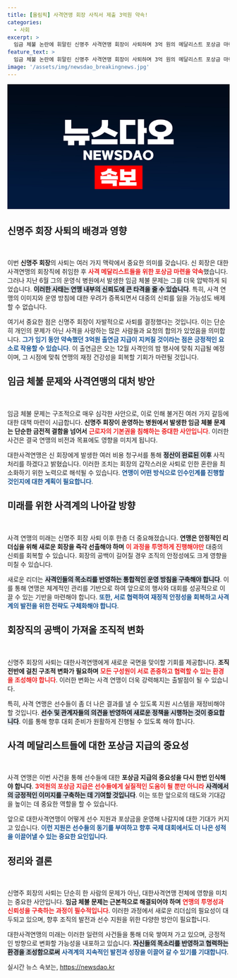 ```yaml
---
title: [올림픽] 사격연맹 회장 사직서 제출 3억원 약속!
categories:
  - 사회
excerpt: >
  임금 체불 논란에 휘말린 신명주 사격연맹 회장이 사퇴하며 3억 원의 메달리스트 포상금 마련을 약속했습니다. 올림픽 앞두고 급작스러운 사퇴 소식, 그 배경은? 클릭해 확인하세요!
feature_text: >
  임금 체불 논란에 휘말린 신명주 사격연맹 회장이 사퇴하며 3억 원의 메달리스트 포상금 마련을 약속했습니다. 올림픽 앞두고 급작스러운 사퇴 소식, 그 배경은? 클릭해 확인하세요!
image: '/assets/img/newsdao_breakingnews.jpg'
---
```


<p><img src="/assets/img/newsdao_breakingnews.jpg" alt="koreaapp 속보" /></p>

<h2 data-ke-size="size26">신명주 회장 사퇴의 배경과 영향</h2>

<p data-ke-size="size16">&nbsp;</p>

<p>이번 <b>신명주 회장</b>의 사퇴는 여러 가지 맥락에서 중요한 의미를 갖습니다. 신 회장은 대한사격연맹의 회장직에 취임한 후 <b><span style="color: #ee2323;">사격 메달리스트들을 위한 포상금 마련을 약속</span></b>했습니다. 그러나 지난 6월 그의 운영식 병원에서 발생한 임금 체불 문제는 그를 더욱 압박하게 되었습니다. <b><span style="background-color: #21538527;">이러한 사태는 연맹 내부의 신뢰도에 큰 타격을 줄 수 있습니다</span></b>. 특히, 사격 연맹의 이미지와 운영 방침에 대한 우려가 증폭되면서 대중의 신뢰를 잃을 가능성도 배제할 수 없습니다.</p>

<p>여기서 중요한 점은 신명주 회장이 자발적으로 사퇴를 결정했다는 것입니다. 이는 단순히 개인의 문제가 아닌 사격을 사랑하는 많은 사람들과 요청의 합의가 있었음을 의미합니다. <b><span style="color: #1a5490;">그가 임기 동안 약속했던 3억원 출연금 지급이 지켜질 것이라는 점은 긍정적인 요소로 작용할 수 있습니다</span></b>. 이 출연금은 오는 12월 사격인의 밤 행사에 맞춰 지급될 예정이며, 그 시점에 맞춰 연맹의 재정 건강성을 회복할 기회가 마련될 것입니다.</p>

<h2 data-ke-size="size26">임금 체불 문제와 사격연맹의 대처 방안</h2>

<p data-ke-size="size16">&nbsp;</p>

<p>임금 체불 문제는 구조적으로 매우 심각한 사안으로, 이로 인해 불거진 여러 가지 갈등에 대한 대책 마련이 시급합니다. <b>신명주 회장이 운영하는 병원에서 발생한 임금 체불 문제는 단순한 금전적 결함을 넘어서</b> <b><span style="color: #ee2323;">근로자의 기본권을 침해하는 중대한 사안입니다</span></b>. 이러한 사건은 결국 연맹의 비전과 목표에도 영향을 미치게 됩니다.</p>

<p>대한사격연맹은 신 회장에게 발생한 여러 비용 청구서를 통해 <b><span style="background-color: #21538527;">정산이 완료된 이후</span></b> 사직 처리를 하겠다고 밝혔습니다. 이러한 조치는 회장의 갑작스러운 사퇴로 인한 혼란을 최소화하기 위한 노력으로 해석될 수 있습니다. <b><span style="color: #1a5490;">연맹이 어떤 방식으로 인수인계를 진행할 것인지에 대한 계획이 필요합니다</span></b>.</p>

<h2 data-ke-size="size26">미래를 위한 사격계의 나아갈 방향</h2>

<p data-ke-size="size16">&nbsp;</p>

<p>사격 연맹의 미래는 신명주 회장 사퇴 이후 한층 더 중요해졌습니다. <b>연맹은 안정적인 리더십을 위해 새로운 회장을 즉각 선출해야 하며</b> <b><span style="color: #ee2323;">이 과정을 투명하게 진행해야만</span></b> 대중의 신뢰를 회복할 수 있습니다. 회장의 공백이 길어질 경우 조직의 안정성에도 크게 영향을 미칠 수 있습니다. </p>

<p>새로운 리더는 <b><span style="background-color: #21538527;">사격인들의 목소리를 반영하는 통합적인 운영 방침을 구축해야 합니다</span></b>. 이를 통해 연맹은 체계적인 관리를 기반으로 하여 앞으로의 행사와 대회를 성공적으로 이끌 수 있는 기반을 마련해야 합니다. <b><span style="color: #1a5490;">또한, 서로 협력하여 재정적 안정성을 회복하고 사격계의 발전을 위한 전략도 구체화해야 합니다</span></b>.</p>

<h2 data-ke-size="size26">회장직의 공백이 가져올 조직적 변화</h2>

<p data-ke-size="size16">&nbsp;</p>

<p>신명주 회장의 사퇴는 대한사격연맹에게 새로운 국면을 맞이할 기회를 제공합니다. <b>조직 전반에 걸친 구조적 변화가 필요하며</b> <b><span style="color: #ee2323;">모든 구성원이 서로 존중하고 협력할 수 있는 환경을 조성해야 합니다</span></b>. 이러한 변화는 사격 연맹이 더욱 강력해지는 출발점이 될 수 있습니다.</p>

<p>특히, 사격 연맹은 선수들이 좀 더 나은 결과를 낼 수 있도록 지원 시스템을 재정비해야 할 것입니다. <b><span style="background-color: #21538527;">선수 및 관계자들의 의견을 반영하여 새로운 정책을 시행하는 것이 중요합니다</span></b>. 이를 통해 향후 대회 준비가 원활하게 진행될 수 있도록 해야 합니다. </p>

<h2 data-ke-size="size26">사격 메달리스트들에 대한 포상금 지급의 중요성</h2>

<p data-ke-size="size16">&nbsp;</p>

<p>사격 연맹은 이번 사건을 통해 선수들에 대한 <b>포상금 지급의 중요성을 다시 한번 인식해야 합니다</b>. <b><span style="color: #ee2323;">3억원의 포상금 지급은 선수들에게 실질적인 도움이 될 뿐만 아니라</span></b> <b><span style="background-color: #21538527;">사격에서의 긍정적인 이미지를 구축하는 데 기여할 것입니다</span></b>. 이는 또한 앞으로의 태도와 기대감을 높이는 데 중요한 역할을 할 수 있습니다.</p>

<p>앞으로 대한사격연맹이 어떻게 선수 지원과 포상금을 운영해 나갈지에 대한 기대가 커지고 있습니다. <b><span style="color: #1a5490;">이런 지원은 선수들의 동기를 부여하고 향후 국제 대회에서도 더 나은 성적을 이끌어낼 수 있는 중요한 요인입니다</span></b>.</p>

<h2 data-ke-size="size26">정리와 결론</h2>

<p data-ke-size="size16">&nbsp;</p>

<p>신명주 회장의 사퇴는 단순히 한 사람의 문제가 아닌, 대한사격연맹 전체에 영향을 미치는 중요한 사안입니다. <b>임금 체불 문제는 근본적으로 해결되어야 하며</b> <b><span style="color: #ee2323;">연맹의 투명성과 신뢰성을 구축하는 과정이 필수적입니다</span></b>. 이러한 과정에서 새로운 리더십의 필요성이 대두되고 있으며, 향후 조직의 발전과 선수 지원을 위한 다양한 방안이 필요합니다.</p>

<p>대한사격연맹의 미래는 이러한 일련의 사건들을 통해 더욱 쌓여져 가고 있으며, 긍정적인 방향으로 변화할 가능성을 내포하고 있습니다. <b><span style="background-color: #21538527;">자신들의 목소리를 반영하고 협력하는 환경을 조성함으로써</span></b> <b><span style="color: #1a5490;">사격계의 지속적인 발전과 성장을 이끌어 갈 수 있기를 기대합니다</span></b>.</p>
실시간 뉴스 속보는, <a href="https://newsdao.kr" rel="dofollow">https://newsdao.kr</a>


